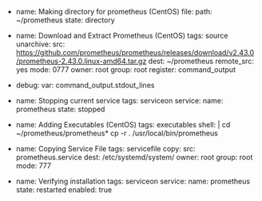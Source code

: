 - name: Making directory for prometheus (CentOS)
  file:
    path: ~/prometheus
    state: directory

- name: Download and Extract Prometheus (CentOS)
  tags: source
  unarchive:
    src: https://github.com/prometheus/prometheus/releases/download/v2.43.0/prometheus-2.43.0.linux-amd64.tar.gz
    dest: ~/prometheus
    remote_src: yes
    mode: 0777
    owner: root
    group: root
  register: command_output
- debug:
	var: command_output.stdout_lines

- name: Stopping current service
  tags: serviceon
  service:
    name: prometheus
    state: stopped

- name: Adding Executables (CentOS)
  tags: executables
  shell: |
    cd ~/prometheus/prometheus*
    cp -r . /usr/local/bin/prometheus

- name: Copying Service File
  tags: servicefile
  copy:
    src: prometheus.service
    dest: /etc/systemd/system/
    owner: root
    group: root
    mode: 777

- name: Verifying installation
  tags: serviceon
  service:
    name: prometheus
    state: restarted
    enabled: true
